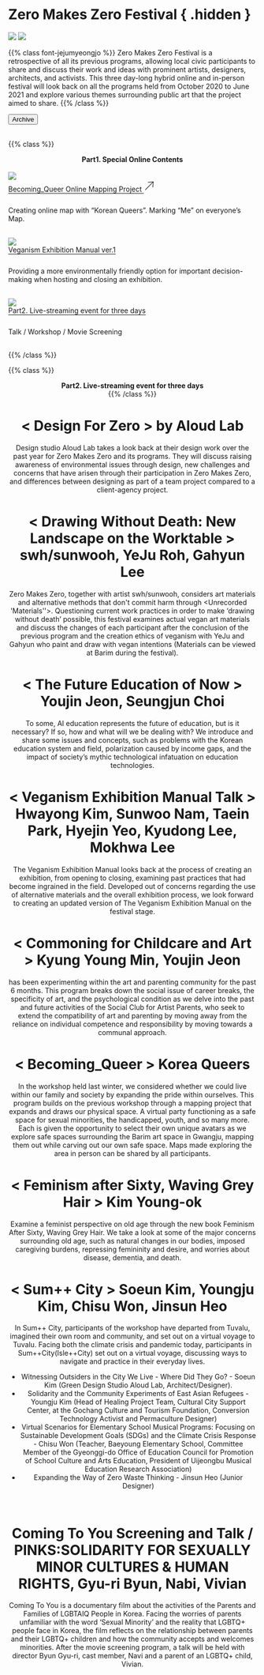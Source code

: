 # Zero Makes Zero Festival { .hidden }

<img class="hidden lg:block w-full m-auto border-gray-800 border" src="/images/program_festival.jpg">

<img class="border-gray-800 border lg:hidden" src="/images/program_festival_small.jpg">

{{% class font-jejumyeongjo %}}
Zero Makes Zero Festival is a retrospective of all its previous programs, allowing local civic participants to share and discuss their work and ideas with prominent artists, designers, architects, and activists. This three day-long hybrid online and in-person festival will look back on all the programs held from October 2020 to June 2021 and explore various themes surrounding public art that the project aimed to share.
{{% /class %}}

<a href="/en/archive/10">
<button class="bg-black text-white border border-black rounded p-1 over:bg-gray-10 over:text-black">Archive</button>
</a>
<br/><br/>

<!-- # 스페셜 온라인 컨텐츠 -->

{{% class %}}
<center>
<span class="font-spoqa text-xl"><strong>Part1. Special Online Contents</strong></span>
<br/><br/>
</center>
<div class="lg:flex justify-between">
    <div class="lg:w-1/3 text-lg lg:mr-3">
      <div class="relative ">
      <a href="https://0makes0.com/festival/be-queer" target="_blank"> 
      <!-- <a class="pointer-events-none" href="#" target="_blank"> -->
        <img class="opacity-100 border-gray-800 border" src="/images/program_festival_be_queer.jpg">
      <!-- <div class="opacity-100 absolute inset-0 z-10 flex justify-center items-center text-4xl lg:text-5xl font-semibold" style="color: #FF00FF;">COMING SOON</div> -->
      </a> 
      </div>
      <div class="mt-6 mb-2">
      <a class="font-semibold underline" href="/festival/be-queer" target="_blank" style="text-underline-position: under;"><span>Becoming_Queer Online Mapping Project </span> <svg width="24" height="24" xmlns="http://www.w3.org/2000/svg" fill-rule="evenodd" clip-rule="evenodd"><path d="m 18.84189,5.3652171 -0.913582,9.7312039 0.996313,0.08556 L 19.970432,3.4998694 8.3180195,4.5753788 8.4021652,5.5716923 18.13549,4.6574032 2.6611652,20.131728 3.368272,20.838835 Z"/></svg> </a> 
      <div class="font-jejumyeongjo">
        <p style="padding-top: 0.75rem !important; padding-bottom:1rem !important;">
          Creating online map with “Korean Queers”. Marking “Me” on everyone’s Map.
        </p>
      </div>
      </div>
    </div>
    <div class="lg:w-1/3 text-lg lg:ml-3 lg:mr-3">
      <div class="relative ">
      <a href="https://0makes0.com/pdf/비거니즘_전시_매뉴얼_ver1.pdf" target="_blank">
      <!-- <a class="pointer-events-none" href="#" target="_blank"> -->
        <img class="border-gray-800 border" src="/images/program_festival_veganism_exhibition_manual.jpg">
        <!-- <div class="absolute inset-0 z-10 flex justify-center items-center text-4xl lg:text-5xl font-semibold" style="color: #FF00FF;">COMING SOON</div> -->
      </a>
      </div>
      <div class="mt-6 mb-2">
        <a class="font-semibold underline" href="/pdf/비거니즘_전시_매뉴얼_ver1.pdf" style="text-underline-position: under;"  target="_blank">Veganism Exhibition Manual ver.1 </a><span class="icon icon-link"></span>
      <div class="font-jejumyeongjo">
        <p style="padding-top: 0.75rem !important; padding-bottom:1rem !important;">
        Providing a more environmentally friendly option for important decision-making when hosting and closing an exhibition.
        </p>
      </div>
      </div>
    </div>
    <div class="lg:w-1/3 text-lg lg:ml-3">
      <div class="relative ">
      <a href="https://www.youtube.com/playlist?list=PLJKbYv-LvtoZR9CHbWRjDLAEwGZ52Cyy-" target="_blank">
      <!-- <a class="pointer-events-none" href="#" target="_blank"> -->
        <img class="border-gray-800 border" src="/images/program_festival_replay_lecture.jpg">
        <!-- <div class="absolute inset-0 z-10 flex justify-center items-center text-4xl lg:text-5xl font-semibold" style="color: #FF00FF;">COMING SOON</div> -->
      </a>
      </div>
      <div class="mt-6 mb-2">
      <a class="font-semibold underline" href="https://www.youtube.com/playlist?list=PLJKbYv-LvtoZR9CHbWRjDLAEwGZ52Cyy-" style="text-underline-position: under;" target="_blank">Part2. Live-streaming event for three days </a><span class="icon icon-link"></span>
      <div class="font-jejumyeongjo">
        <p style="padding-top: 0.75rem !important; padding-bottom:1rem !important;">
Talk / Workshop / Movie Screening
<!--  <a class="underline" href="/program/7" style="text-underline-position: under;" target="_blank">우리는오늘도내일을끌어쓴다 </a><span class="icon icon-link"></span> -->
<!--  <a class="underline" href="/program/8" style="text-underline-position: under;" target="_blank">박물관미술관 동물원 </a><span class="icon icon-link"></span> -->
<!--  <a class="underline" href="/program/9" style="text-underline-position: under;" target="_blank">무엇을무엇으로만들까 </a><span class="icon icon-link"></span> -->
        </p>
      </div>
    </div>
  </div>
{{% /class %}}

<br/>

{{% class %}}
<center>
<span class="font-spoqa text-xl"><strong>Part2. Live-streaming event for three days</strong></span>
<br/>
{{% /class %}}

<!-- <제로를 위한 디자인> 어라우드랩  -->
<!-- 제로의 예술 아이덴티티 디자인부터 각 프로그램의 포스터를 만들었던 디자이너 어라우드랩의 시선으로 지난 1년을 되돌아 봅니다. 환경 문제를 의식한 디자인, 제로의 예술을 통해서 생긴 고민과 변화들, 클라이언트와 디자이너의 관계가 아닌 프로젝트의 팀원으로 함께 만들어가는 디자인에 대한 이야기를 나눕니다. -->

# < **Design For Zero** > by Aloud Lab  

Design studio Aloud Lab takes a look back at their design work over the past year for Zero Makes Zero and its programs. They will discuss raising awareness of environmental issues through design, new challenges and concerns that have arisen through their participation in Zero Makes Zero, and differences between designing as part of a team project compared to a client-agency project.


<!-- <죽음 없이 그리기 : 작업대 위 새로운 풍경>  swh/선우, 예주, 이가현  -->
<!-- 제로의 예술은 작가 선우와 함께〈기록되지 못한 ‘재료’들〉을 통해 아무도 해치지 않는 미술 재료와 대안적 방법에 대해 고민했습니다. 이번 페스티벌에서는 작업대 위 풍경을 어떻게 바꿔야 ‘죽음 없이 그리기’가 가능해질지 질문하며, 비건을 지향하며 그림을 그리는 예주&가현님과 함께 실제 비건 미술 재료들을 살펴보고, 지난 프로그램 이후 각자의 변화와 재료를 포함한 비거니즘 창작 윤리에 대해서 이야기합니다. *재료는 바림에 전시되어 페스티벌 기간 중에 관람할 수 있습니다. -->

# < **Drawing Without Death: New Landscape on the Worktable** > swh/sunwooh, YeJu Roh, Gahyun Lee
Zero Makes Zero, together with artist swh/sunwooh, considers art materials and alternative methods that don't commit harm through <Unrecorded 'Materials''>. Questioning current work practices in order to make ‘drawing without death’ possible, this festival examines actual vegan art materials and discuss the changes of each participant after the conclusion of the previous program and the creation ethics of veganism with YeJu and Gahyun who paint and draw with vegan intentions (Materials can be viewed at Barim during the festival).


<!-- <지금의 미래 교육> 전유진, 최승준  -->
<!-- 미래 교육으로 대표되는 AI 교육, 과연 필요한가? 필요하다면 어떻게, 무엇을 다루어야 할까? 우리나라 교육 시스템과 현장의 문제, 격차로 인한 양극화 현상, 사회의 기술 신화적 환상이 기술교육에 미치는 영향 등 몇 가지 쟁점과 개념을 소개하고, 의견을 나눕니다.  -->

# < **The Future Education of Now** > Youjin Jeon, Seungjun Choi
To some, AI education represents the future of education, but is it necessary? If so, how and what will we be dealing with? We introduce and share some issues and concepts, such as problems with the Korean education system and field, polarization caused by income gaps, and the impact of society’s mythic technological infatuation on education technologies.

<!-- <비거니즘 전시 매뉴얼 토크> 김화용, 남선우, 박태인, 여혜진, 이규동, 이목화  -->
<!-- <비거니즘 전시 매뉴얼>은 하나의 전시를 열고 닫기까지, 우리가 당연하게 생각해온 전시의 프로세스를 돌아봅니다. 비거니즘의 의미를 채식, 인간중심의 종차별적인 활동 너머로 확장하기를 제안합니다. 대안적인 재료와 전시 과정의 태도에 대한 고민에 기반을 두고 만들어진 페스티벌 무대와 함께 비거니즘 전시 매뉴얼의 새로운 버전이 만들어지기를 기대해봅니다.  -->

# < **Veganism Exhibition Manual Talk** > Hwayong Kim, Sunwoo Nam, Taein Park, Hyejin Yeo, Kyudong Lee, Mokhwa Lee
The Veganism Exhibition Manual looks back at the process of creating an exhibition, from opening to closing, examining past practices that had become ingrained in the field. Developed out of concerns regarding the use of alternative materials and the overall exhibition process, we look forward to creating an updated version of The Veganism Exhibition Manual on the festival stage. 

<!-- <육아와 예술을 함께하기 위한 커머닝> 민경영, 전유진 -->
<!--  <예술육아소셜클럽>은 지난 6개월동안 예술하며 육아하는 커뮤니티를 실험해왔습니다. 경력단절을 사회문제, 예술의 특수성, 심리적 상태로 나누어 해체해보면서, <예술육아소셜클럽>의 지난 활동과 앞으로의 행보에 관해서도 들어봅니다. 개인의 역량이나 책임에만 기대왔던 예술-육아의 양립가능성을 공동체적인 접근으로 확장합니다.  -->

# < **Commoning for Childcare and Art** >  Kyung Young Min, Youjin Jeon
<Commoning for Childcare and Art> has been experimenting within the art and parenting community for the past 6 months. This program breaks down the social issue of career breaks, the specificity of art, and the psychological condition as we delve into the past and future activities of the Social Club for Artist Parents, who seek to extend the compatibility of art and parenting by moving away from the reliance on individual competence and responsibility by moving towards a communal approach.

<!-- <퀴어-되기>  전국퀴어모여라  -->
<!-- 지난 겨울 진행된 워크숍에서 ‘나’의 자긍심을 확장해 가족과 사회와 함께 자긍심을 갖고 살 수 있을지 고민했다면 이번에는 더 확장해 우리의 물리적 공간을 그려보는 지도 프로젝트입니다. 휠체어 이용, 장애, 청소년, 채식 등이 적힌 아바타 카드를 뽑고, 우리들이 자긍심을 가지고 즐길 수 있는 가상의 파티를 기획해 봅니다. 바림 근처에서 가장 안전한 장소를 탐색하고, 모두가 안전하게 지낼 수 있는 공간을 지도를 만들어 우리만의 공간을 점유합니다. 현장을 직접 돌며 만들어진 지도는 누구나 참여할 수 있는 온라인에 공유됩니다.  -->

# < **Becoming_Queer** >  Korea Queers
In the workshop held last winter, we considered whether we could live within our family and society by expanding the pride within ourselves. This program builds on the previous workshop through a mapping project that expands and draws our physical space. A virtual party functioning as a safe space for sexual minorities, the handicapped, youth, and so many more. Each is given the opportunity to select their  own unique avatars as we explore safe spaces surrounding the Barim art space in Gwangju, mapping them out while carving out our own safe space. Maps made exploring the area in person can be shared by all participants.

<!-- <흰머리 휘날리며, 예순 이후의 페미니즘>김영옥  -->
<!-- 신간 <흰머리 휘날리며, 예순 이후의 페미니즘>의 안내를 받아 페미니즘 관점으로 노년의 삶을 만납니다. 나이 듦으로 인한 자연스러운 신체의 변화, 여성에게 과도하게 부과되는 돌봄 노동, 배제되는 여성성과 욕망, 질병과 ‘치매’ 그리고 죽음에 이르기까지 다양한 노년의 삶을 살피려합니다. 삶의 여정에서 조금 앞선 경험자의 느낌과 사유를 나누며, 나이든 몸들의 사적 기록들이 연대해서 만들어나가는 공적 의미를 이야기합니다.  -->

# < **Feminism after Sixty, Waving Grey Hair** > Kim Young-ok
Examine a feminist perspective on old age through the new book Feminism After Sixty, Waving Grey Hair. We take a look at some of the major concerns surrounding old age, such as natural changes in our bodies, imposed caregiving burdens, repressing femininity and desire, and worries about disease, dementia, and death. 

<!-- <Sum++ City> 김소은, 김영주, 원치수, 허지선  -->
<!-- <섬:시티>에서 워크숍 참여자들은 투발루에서 출발하여 자신의 방과 공동체를 상상해보고 다시 투발루를 향한 가상의 항해를 떠났습니다. 기후위기와 판데믹을 마주한 오늘, 여기 가상의 항해를 떠난 섬:시티의 참여자의 삶 속에서 지속되는 자신들의 항해와 실천에 대해 이야기를 나눕니다.  -->

<!-- 도시에 살면서 목격한 소외들, 그들은 어디로 갔을까?/ 김소은 (그린디자인스튜디오 어라우드랩, 건축 설계 경력을 가진 디자이너)  -->
<!-- 동아시아 난민의 연대와 공동체 실험 (feat.후쿠시마+코로나19) / 김영주 (고창문화관광재단 문화도시지원센터 치유사업팀장, 전환기술활동가, 퍼머컬처디자이너) -->
<!--  가상 시나리오 기반의 초등학교 교육뮤지컬 프로그램 : 지속가능발전목표(SDGs) 및 기후위기대응을 중심으로 / 원치수 (배영초등학교 교사, 경기도교육청 학교문화예술교육 진흥위원회 위원, 의정부뮤지컬교육연구회 회장) -->
<!-- 확장해나가는 제로웨이스트적 사고 / 허지선 (주니어디자이너)  -->

# < **Sum++ City** > Soeun Kim, Youngju Kim, Chisu Won, Jinsun Heo 
In Sum++ City, participants of the workshop have departed from Tuvalu, imagined their own room and community, and set out on a virtual voyage to Tuvalu. Facing both the climate crisis and pandemic today, participants in Sum++City(Isle++City) set out on a virtual voyage, discussing ways to navigate and practice in their everyday lives.

 - Witnessing Outsiders in the City We Live - Where Did They Go? - Soeun Kim (Green Design Studio Aloud Lab, Architect/Designer). 
 - Solidarity and the Community Experiments of East Asian Refugees - Youngju Kim (Head of Healing Project Team, Cultural City Support Center, at the Gochang Culture and Tourism Foundation, Conversion Technology Activist and Permaculture Designer)
 - Virtual Scenarios for Elementary School Musical Programs: Focusing on Sustainable Development Goals (SDGs) and the Climate Crisis Response - Chisu Won  (Teacher, Baeyoung Elementary School, Committee Member of the Gyeonggi-do Office of Education Council for Promotion of School Culture and Arts Education, President of Uijeongbu Musical Education Research Association)
 - Expanding the Way of Zero Waste Thinking - Jinsun Heo (Junior Designer)  

<br/>

<!-- <너에게 가는 길> 상영 및 토크 / 성적소수문화인권연대 연분홍치마, 변규리, 나비, 비비안  -->
<!-- <너에게 가는 길>은 ‘성소수자 부모모임’의 활동을 다룬 다큐멘터리 영화입니다. ‘성소수자’라는 단어조차 생소한 부모들의 고민과 성소수자들이 처한 현실을 직면하며 부모와 자식의 관계에 대해 다시 되돌아보고 공동체가 성소수자들을 어떻게 받아들이고 환대할지 함께 생각해 보고자 합니다. 영화 상영 후 변규리 감독과 출연자이자 성소수자 부모 당사자인 나비와 비비안님이 함께하는 토크가 진행됩니다. -->

# **Coming To You Screening and Talk** / PINKS:SOLIDARITY FOR SEXUALLY MINOR CULTURES & HUMAN RIGHTS, Gyu-ri Byun, Nabi, Vivian
Coming To You is a documentary film about the activities of the Parents and Families of LGBTAIQ People in Korea. Facing the worries of parents unfamiliar with the word ‘Sexual Minority’ and the reality that LGBTQ+ people face in Korea, the film reflects on the relationship between parents and their LGBTQ+ children and how the community accepts and welcomes minorities. After the movie screening program, a talk will be held with director Byun Gyu-ri, cast member, Navi and a parent of an LGBTQ+ child, Vivian.
